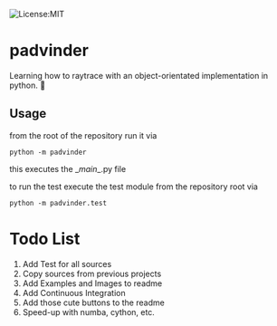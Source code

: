 ![License:MIT](https://img.shields.io/badge/License-MIT-green.svg)

# padvinder
Learning how to raytrace with an object-orientated implementation in python. :dizzy:

## Usage
from the root of the repository run it via
```
python -m padvinder
```
this executes the \__main__.py file

to run the test execute the test module from the repository root via
```
python -m padvinder.test
```

# Todo List
1. Add Test for all sources
2. Copy sources from previous projects
3. Add Examples and Images to readme
4. Add Continuous Integration
5. Add those cute buttons to the readme
6. Speed-up with numba, cython, etc.
